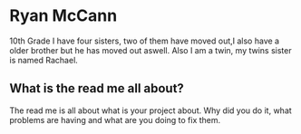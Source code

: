 # Ryan McCann

10th Grade
I have four sisters, two of them have moved out,I also have a older brother but he has moved out aswell. Also I am a twin, my twins sister is named Rachael.

## What is the read me all about?

The read me is all about what is your project about.   Why did you do it, what problems are having and what are you doing to fix them.
